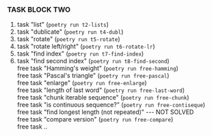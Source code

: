 ### TASK BLOCK TWO 
1. task "list" (`poetry run t2-lists`)  
2. task "dublicate" (`poetry run t4-dubl`)  
3. task "rotate" (`poetry run t5-rotate`)  
4. task "rotate left/right" (`poetry run t6-rotate-lr`)  
5. task "find index" (`poetry run t7-find-index`)  
6. task "find second index" (`poetry run t8-find-second`)  
free task "Hamming's weight" (`poetry run free-hamming`)  
free task "Pascal's triangle" (`poetry run free-pascal`)  
free task "enlarge" (`poetry run free-enlarge`)  
free task "length of last word" (`poetry run free-last-word`)  
free task "chunk iterable sequence" (`poetry run free-chunk`)  
free task "is continuous sequence?" (`poetry run free-contiseque`)  
free task "find longest length (not repeated)" --- NOT SOLVED  
free task "compare version" (`poetry run free-compare`)  
free task ..  

